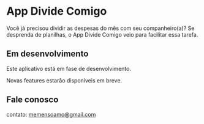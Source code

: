 # App Divide Comigo

Você já precisou dividir as despesas do mês com seu companheiro(a)? 
Se desprenda de planilhas, o App Divide Comigo veio para facilitar essa tarefa.

## Em desenvolvimento

Este aplicativo está em fase de desenvolvimento.

Novas features estarão disponíveis em breve.

## Fale conosco
contato: memensoamo@gmail.com
